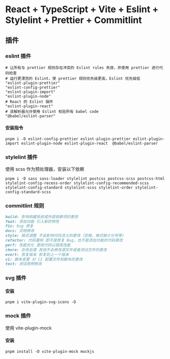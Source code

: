 # React + TypeScript + Vite + Eslint + Stylelint + Prettier + Commitlint

## 插件

### eslint 插件

```
# 让所有与 prettier 规则存在冲突的 Eslint rules 失效，并使用 prettier 进行代码检查
# 运行更漂亮的 Eslint，使 prettier 规则优先级更高，Eslint 优先级低
"eslint-plugin-prettier"
"eslint-config-prettier"
"eslint-plugin-import"
"eslint-plugin-node"
# React 的 Eslint 插件
"eslint-plugin-react"
# 该解析器允许使用 Eslint 校验所有 babel code
"@babel/eslint-parser"
```

#### 安装指令

```npm
pnpm i -D eslint-config-prettier eslint-plugin-prettier eslint-plugin-import eslint-plugin-node eslint-plugin-react  @babel/eslint-parser
```

### stylelint 插件

使用 scss 作为预处理器，安装以下依赖

```npm
pnpm i -D sass sass-loader stylelint postcss postcss-scss postcss-html stylelint-config-recess-order stylelint-config-recommended-scss stylelint-config-standard stylelint-scss stylelint-order stylelint-config-standard-scss
```

### commitlint 规则

```markdown
build: 影响构建系统或外部依赖项的更改
feat: 添加功能 引入新的特性
fix: bug 修复
docs: 文档修改
style: 格式调整 不会影响代码含义的更改（空格，格式缺少分号等）
refactor: 代码重构 即不是修复 Bug，也不是添加功能的代码更改
perf: 性能优化 更改代码以提高性能
chore: 杂务处理 其他不会修改源文件或者测试文件的更改
evert: 恢复版本 恢复到上一个版本
ci: 脚本变更 对 CI 配置文件和脚本的更改
test: 测试用例修改
```

### svg 插件

#### 安装

```npm
pnpm i vite-plugin-svg-icons -D
```

### mock 插件

使用 vite-plugin-mock

#### 安装

```npm
pnpm install -D vite-plugin-mock mockjs
```
